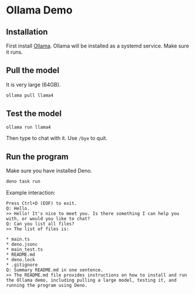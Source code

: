 # Ollama Demo

## Installation

First install [Ollama](https://ollama.com/download/linux). Ollama will be installed as a systemd
service. Make sure it runs.

## Pull the model

It is very large (64GB).

```bash
ollama pull llama4
```

## Test the model

```bash
ollama run llama4
```

Then type to chat with it. Use `/bye` to quit.

## Run the program

Make sure you have installed Deno.

```bash
deno task run
```

Example interaction:

```text
Press Ctrl+D (EOF) to exit.
Q: Hello.
>> Hello! It's nice to meet you. Is there something I can help you with, or would you like to chat?
Q: Can you list all files?
>> The list of files is:

* main.ts
* deno.jsonc
* main_test.ts
* README.md
* deno.lock
* .gitignore
Q: Summary README.md in one sentence.
>> The README.md file provides instructions on how to install and run the Ollama demo, including pulling a large model, testing it, and running the program using Deno.
```

